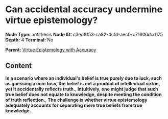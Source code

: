 # Can accidental accuracy undermine virtue epistemology?

**Node Type:** antithesis
**Node ID:** c3ed8153-ca82-4cfd-aec0-c71806dcd175
**Depth:** 4
**Terminal:** No

**Parent:** [Virtue Epistemology with Accuracy](virtue-epistemology-with-accuracy-synthesis-7f5aeecd-1719-4441-bdf2-fa2a6ee0f859.md)

## Content

**In a scenario where an individual's belief is true purely due to luck, such as guessing a coin toss, the belief is not a product of intellectual virtue, yet it accidentally reflects truth.**, **Intuitively, one might judge that such true belief does not equate to knowledge, despite meeting the condition of truth reflection.**, **The challenge is whether virtue epistemology adequately accounts for separating mere true beliefs from true knowledge.**
